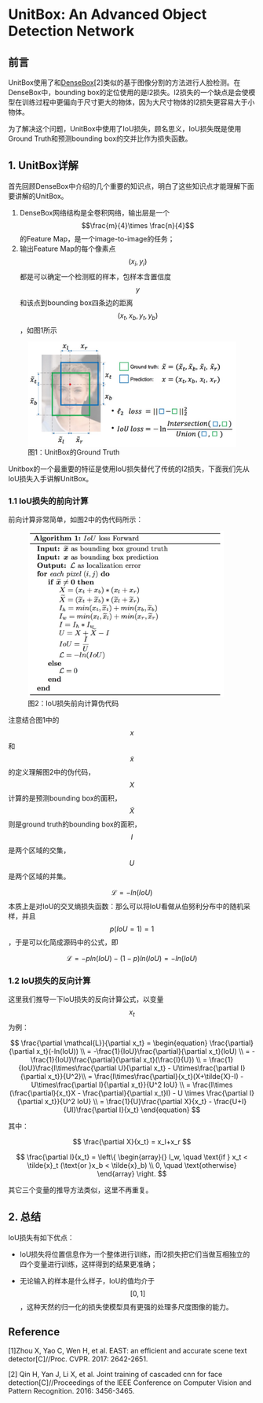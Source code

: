 # UnitBox: An Advanced Object Detection Network

## 前言

UnitBox使用了和[DenseBox](https://senliuy.gitbooks.io/advanced-deep-learning/content/di-qi-zhang-ff1a-ren-lian-jian-ce/ren-lian-jian-ce/densebox-unifying-landmark-localization-with-end-to-end-object-detection.html)\[2\]类似的基于图像分割的方法进行人脸检测。在DenseBox中，bounding box的定位使用的是l2损失。l2损失的一个缺点是会使模型在训练过程中更偏向于尺寸更大的物体，因为大尺寸物体的l2损失更容易大于小物体。

为了解决这个问题，UnitBox中使用了IoU损失，顾名思义，IoU损失既是使用Ground Truth和预测bounding box的交并比作为损失函数。

## 1. UnitBox详解

首先回顾DenseBox中介绍的几个重要的知识点，明白了这些知识点才能理解下面要讲解的UnitBox。

1. DenseBox网络结构是全卷积网络，输出层是一个$$\frac{m}{4}\times \frac{n}{4}$$的Feature Map，是一个image-to-image的任务；
2. 输出Feature Map的每个像素点$$(x_i, y_i)$$都是可以确定一个检测框的样本，包样本含置信度$$y$$和该点到bounding box四条边的距离$$(x_t,x_b,y_t,y_b)$$，如图1所示

<figure>
<img src="/assets/UnitBox_1.png" alt="图1：UnitBox的Ground Truth" width="600" align="center"/>
<figcaption>图1：UnitBox的Ground Truth</figcaption>
</figure>

Unitbox的一个最重要的特征是使用IoU损失替代了传统的l2损失，下面我们先从IoU损失入手讲解UnitBox。

### 1.1 IoU损失的前向计算 

前向计算非常简单，如图2中的伪代码所示：

<figure>
<img src="/assets/UnitBox_2.png" alt="图2：IoU损失前向计算伪代码" width="400"/>
<figcaption>图2：IoU损失前向计算伪代码</figcaption>
</figure>

注意结合图1中的$$x$$和$$\tilde{x}$$的定义理解图2中的伪代码，$$X$$计算的是预测bounding box的面积，$$\tilde{X}$$则是ground truth的bounding box的面积，$$I$$是两个区域的交集，$$U$$是两个区域的并集。

$$\mathcal{L} = -ln(IoU)$$本质上是对IoU的交叉熵损失函数：那么可以将IoU看做从伯努利分布中的随机采样，并且$$p(IoU=1)=1$$，于是可以化简成源码中的公式，即

$$
\mathcal{L} = -pln(IoU)-(1-p)ln(IoU)=-ln(IoU)
$$

### 1.2 IoU损失的反向计算

这里我们推导一下IoU损失的反向计算公式，以变量$$x_t$$为例：

$$
\frac{\partial \mathcal{L}}{\partial x_t} = 
\begin{equation}
\frac{\partial}{\partial x_t}(-ln(IoU)) \\
= -\frac{1}{IoU}\frac{\partial}{\partial x_t}(IoU) \\
= -\frac{1}{IoU}\frac{\partial}{\partial x_t}(\frac{I}{U}) \\
= \frac{1}{IoU}\frac{I\times\frac{\partial U}{\partial x_t} - U\times\frac{\partial I}{\partial x_t}}{U^2}\\
= \frac{I\times\frac{\partial}{x_t}(X+\tilde{X}-I) - U\times\frac{\partial I}{\partial x_t}}{U^2 IoU} \\
= \frac{I\times (\frac{\partial}{x_t}X - \frac{\partial}{\partial x_t}I) - U \times \frac{\partial I}{\partial x_t}}{U^2 IoU} \\
= \frac{1}{U}\frac{\partial X}{x_t} - \frac{U+I}{UI}\frac{\partial I}{x_t}
\end{equation}
$$

其中：

$$
\frac{\partial X}{x_t} = x_l+x_r
$$

$$
\frac{\partial I}{x_t} = 
\left\{
\begin{array}{}
I_w, \quad \text{if } x_t < \tilde{x}_t (\text{or }x_b < \tilde{x}_b) \\
0, \quad \text{otherwise}
\end{array}
\right.
$$

其它三个变量的推导方法类似，这里不再重复。
## 2. 总结

IoU损失有如下优点：

* IoU损失将位置信息作为一个整体进行训练，而l2损失把它们当做互相独立的四个变量进行训练，这样得到的结果更准确；

* 无论输入的样本是什么样子，IoU的值均介于$$[0,1]$$，这种天然的归一化的损失使模型具有更强的处理多尺度图像的能力。


## Reference

\[1\]Zhou X, Yao C, Wen H, et al. EAST: an efficient and accurate scene text detector\[C\]//Proc. CVPR. 2017: 2642-2651.

\[2\] Qin H, Yan J, Li X, et al. Joint training of cascaded cnn for face detection\[C\]//Proceedings of the IEEE Conference on Computer Vision and Pattern Recognition. 2016: 3456-3465.

